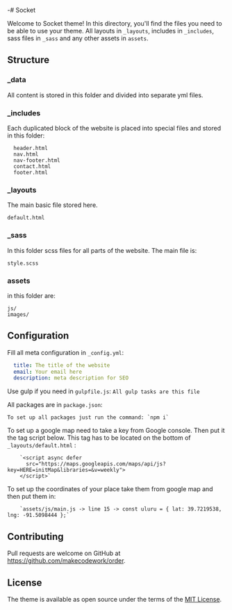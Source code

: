 -# Socket

Welcome to Socket theme! In this directory, you'll find the files you need to be able to use your theme. All layouts in `_layouts`, includes in `_includes`, sass files in `_sass` and any other assets in `assets`.


## Structure

### _data
  All content is stored in this folder and divided into separate yml files.

### _includes
  Each duplicated block of the website is placed into special files and stored in this folder:

      header.html
      nav.html
      nav-footer.html
      contact.html
      footer.html

### _layouts
  The main basic file stored here.

    default.html

### _sass
  In this folder scss files for all parts of the website. The main file is:

    style.scss

### assets
  in this folder are:

    js/
    images/

## Configuration

  Fill all meta configuration in  `_config.yml`:

  ```yaml
    title: The title of the website
    email: Your email here
    description: meta description for SEO
  ```

  Use gulp if you need in  `gulpfile.js`: `All gulp tasks are this file`

  All packages are in `package.json`:

    To set up all packages just run the command: `npm i`

  To set up a google map need to take a key from Google console. Then put it the tag script below. This tag has to be located on the bottom of `_layouts/default.html` :

        `<script async defer
          src="https://maps.googleapis.com/maps/api/js?key=HERE=initMap&libraries=&v=weekly">
        </script>`

  To set up the coordinates of your place take them from google map and then put them in:

        `assets/js/main.js -> line 15 -> const uluru = { lat: 39.7219538, lng: -91.5098444 };`

## Contributing

Pull requests are welcome on GitHub at https://github.com/makecodework/order.

## License

The theme is available as open source under the terms of the [MIT License](https://opensource.org/licenses/MIT).
